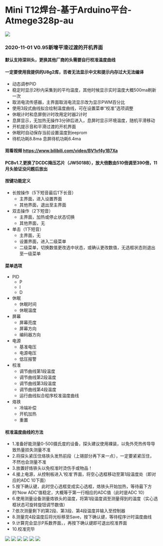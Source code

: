 # Mini T12焊台-基于Arduino平台-Atmege328p-au
![](https://github.com/jie326513988/mini-T12/blob/main/Picture/1.jpg)
### 2020-11-01 V0.95新增平滑过渡的开机界面
#### 默认支持深圳头，更换其他厂商的头需要自行校准温度曲线
#### 一定要使用我提供的U8g2库，否者无法显示中文和提示内存过大无法编译
* 动态调参PID
* 稳定时显示2秒内采集到的平均温度，其他时候显示实时温度大概500ma刷新一次
* 取消电流传感器，主界面取消电流显示改为显示PWM百分比
* 使用3段式曲线拟合绘制温度曲线，可在设置菜单“校准”选项调整
* 休眠计时和息屏倒计时改用定时器2计时
* 息屏显示，无加热无操作3分钟后进入，息屏时显示环境温度，随机平滑移动
* 开机提示音和平滑过渡的开机界面
* 休眠时自动保存当前设置温度到eeprom
* 待机功耗8.8ma 息屏待机功耗6.4ma
#### 观看视频 https://www.bilibili.com/video/BV1vf4y1B7Xa
#### PCBv1.7,更换了DCDC降压芯片（JW5018B），放大倍数由510倍调至390倍，11月头验证没问题后放出
#### 按键功能定义
* 长按操作（5下短音最后1下长音）
  * 主界面，进入设置界面
  * 其他界面，退出至主界面
* 双击操作（2下短音）
  * 主界面，加热或停止状态切换
  * 其他界面，无
* 单击（1下短音）
  * 主界面，无
  * 设置界面，进入二级菜单
  * 二级菜单，切换数值更改选中状态，或确认更改数值，无选框状态则退出至一级菜单
#### 菜单选项
* PID
  * P
  * I
  * D
* 休眠
  * 休眠时间
  * 休眠温度
* 屏幕
  * 屏幕亮度
  * 屏幕方向
  * 编码器方向
* 电源
  * 基准电压
  * 电源电压
  * 低压报警
* 校准
  * 调节曲线第1段温度
  * 调节曲线第2段温度
  * 调节曲线第3段温度
  * 调节曲线第4段温度
  * 运行曲线拟合程序校准温度曲线
* 烙铁
  * 冷端补偿
  * 开机加热
  * 重置
#### 校准温度曲线的方法
* 1.准备好能测量0-500摄氏度的设备，探头建议使用裸装，以免外壳热传导导致热量损失测量不准
* 2.将探头紧压住烙铁头发热前段（上锡部分再下来一点），一定要紧紧压住，不然也会测量不准
* 3.放置好烙铁头以免校准时烫伤手或物品！
* 4.接上电源，从控制板进入‘校准’界面，将空心选框移动至第1段温度处（即对应的ADC 10下面）
* 5.按下确认键，此时空心选框变成实心选框，烙铁头开始加热，等待最下方的‘Now ADC’值稳定，大概等于第一行相应的ADC值（此时是ADC 10）
* 6.使用测量设备测量烙铁头的温度，将第1段温度调至测量得到的温度（实心选框状态可旋转旋钮调节数值）
* 7.依次测量剩下的第2段、第3段、第4段温度并输入至控制器
* 8.测量完4段温度后将光标移至Save，按下确认键，等待程序计时温度曲线
* 9.计算完会显示P系数界面，，再按下确认键即可退出校准界面
* 10.校准完毕

![](https://github.com/jie326513988/mini-T12/blob/main/Picture/2.jpg)
![](https://github.com/jie326513988/mini-T12/blob/main/Picture/7.jpg)
![](https://github.com/jie326513988/mini-T12/blob/main/Picture/3.jpg)
![](https://github.com/jie326513988/mini-T12/blob/main/Picture/4.jpg)
![](https://github.com/jie326513988/mini-T12/blob/main/Picture/5.jpg)
![](https://github.com/jie326513988/mini-T12/blob/main/Picture/6.jpg)
